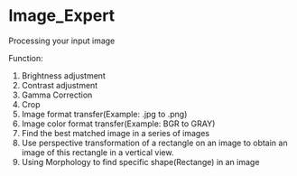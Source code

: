 # Image_Expert
Processing your input image

Function:
1. Brightness adjustment
2. Contrast adjustment
3. Gamma Correction
4. Crop
5. Image format transfer(Example: .jpg to .png)
6. Image color format transfer(Example: BGR to GRAY)
7. Find the best matched image in a series of images
8. Use perspective transformation of a rectangle on an image to obtain an image of this rectangle in a vertical view.
10. Using Morphology to find specific shape(Rectange) in an image
